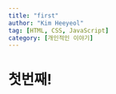 ```yaml
---
title: "first"
author: "Kim Heeyeol"
tag: [HTML, CSS, JavaScript]
category: [개인적인 이야기]
---
```


# 첫번째!
